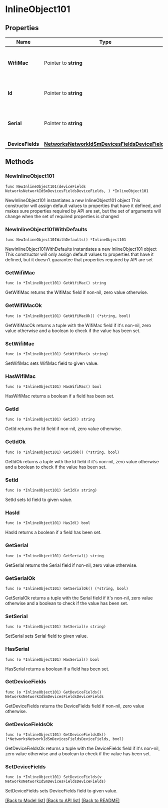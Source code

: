 # InlineObject101

## Properties

Name | Type | Description | Notes
------------ | ------------- | ------------- | -------------
**WifiMac** | Pointer to **string** | The wifiMac of the device to be modified. | [optional] 
**Id** | Pointer to **string** | The id of the device to be modified. | [optional] 
**Serial** | Pointer to **string** | The serial of the device to be modified. | [optional] 
**DeviceFields** | [**NetworksNetworkIdSmDevicesFieldsDeviceFields**](NetworksNetworkIdSmDevicesFieldsDeviceFields.md) |  | 

## Methods

### NewInlineObject101

`func NewInlineObject101(deviceFields NetworksNetworkIdSmDevicesFieldsDeviceFields, ) *InlineObject101`

NewInlineObject101 instantiates a new InlineObject101 object
This constructor will assign default values to properties that have it defined,
and makes sure properties required by API are set, but the set of arguments
will change when the set of required properties is changed

### NewInlineObject101WithDefaults

`func NewInlineObject101WithDefaults() *InlineObject101`

NewInlineObject101WithDefaults instantiates a new InlineObject101 object
This constructor will only assign default values to properties that have it defined,
but it doesn't guarantee that properties required by API are set

### GetWifiMac

`func (o *InlineObject101) GetWifiMac() string`

GetWifiMac returns the WifiMac field if non-nil, zero value otherwise.

### GetWifiMacOk

`func (o *InlineObject101) GetWifiMacOk() (*string, bool)`

GetWifiMacOk returns a tuple with the WifiMac field if it's non-nil, zero value otherwise
and a boolean to check if the value has been set.

### SetWifiMac

`func (o *InlineObject101) SetWifiMac(v string)`

SetWifiMac sets WifiMac field to given value.

### HasWifiMac

`func (o *InlineObject101) HasWifiMac() bool`

HasWifiMac returns a boolean if a field has been set.

### GetId

`func (o *InlineObject101) GetId() string`

GetId returns the Id field if non-nil, zero value otherwise.

### GetIdOk

`func (o *InlineObject101) GetIdOk() (*string, bool)`

GetIdOk returns a tuple with the Id field if it's non-nil, zero value otherwise
and a boolean to check if the value has been set.

### SetId

`func (o *InlineObject101) SetId(v string)`

SetId sets Id field to given value.

### HasId

`func (o *InlineObject101) HasId() bool`

HasId returns a boolean if a field has been set.

### GetSerial

`func (o *InlineObject101) GetSerial() string`

GetSerial returns the Serial field if non-nil, zero value otherwise.

### GetSerialOk

`func (o *InlineObject101) GetSerialOk() (*string, bool)`

GetSerialOk returns a tuple with the Serial field if it's non-nil, zero value otherwise
and a boolean to check if the value has been set.

### SetSerial

`func (o *InlineObject101) SetSerial(v string)`

SetSerial sets Serial field to given value.

### HasSerial

`func (o *InlineObject101) HasSerial() bool`

HasSerial returns a boolean if a field has been set.

### GetDeviceFields

`func (o *InlineObject101) GetDeviceFields() NetworksNetworkIdSmDevicesFieldsDeviceFields`

GetDeviceFields returns the DeviceFields field if non-nil, zero value otherwise.

### GetDeviceFieldsOk

`func (o *InlineObject101) GetDeviceFieldsOk() (*NetworksNetworkIdSmDevicesFieldsDeviceFields, bool)`

GetDeviceFieldsOk returns a tuple with the DeviceFields field if it's non-nil, zero value otherwise
and a boolean to check if the value has been set.

### SetDeviceFields

`func (o *InlineObject101) SetDeviceFields(v NetworksNetworkIdSmDevicesFieldsDeviceFields)`

SetDeviceFields sets DeviceFields field to given value.



[[Back to Model list]](../README.md#documentation-for-models) [[Back to API list]](../README.md#documentation-for-api-endpoints) [[Back to README]](../README.md)


